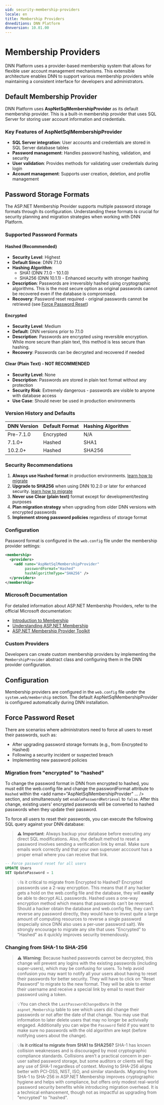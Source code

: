 ```yaml
---
uid: security-membership-providers
locale: en
title: Membership Providers
dnneditions: DNN Platform
dnnversion: 10.01.00
---
```


# Membership Providers

DNN Platform uses a provider-based membership system that allows for flexible user account management mechanisms. This extensible architecture enables DNN to support various membership providers while maintaining a consistent interface for developers and administrators.

## Default Membership Provider

DNN Platform uses **AspNetSqlMembershipProvider** as its default membership provider. This is a built-in membership provider that uses SQL Server for storing user account information and credentials.

### Key Features of AspNetSqlMembershipProvider

- **SQL Server integration**: User accounts and credentials are stored in SQL Server database tables
- **Password management**: Handles password hashing, validation, and security
- **User validation**: Provides methods for validating user credentials during login
- **Account management**: Supports user creation, deletion, and profile management

## Password Storage Formats

The ASP.NET Membership Provider supports multiple password storage formats through its configuration. Understanding these formats is crucial for security planning and migration strategies when working with DNN Platform.

### Supported Password Formats

#### Hashed (Recommended)
- **Security Level**: Highest
- **Default Since**: DNN 7.1.0
- **Hashing Algorithm**: 
  - SHA1 (DNN 7.1.0 - 10.1.0)
  - SHA256 (DNN 10.1.1) - Enhanced security with stronger hashing
- **Description**: Passwords are irreversibly hashed using cryptographic algorithms. This is the most secure option as original passwords cannot be recovered even if the database is compromised.
- **Recovery**: Password reset required - original passwords cannot be retrieved (see [Force Password Reset](#force-password-reset))

#### Encrypted
- **Security Level**: Medium
- **Default**: DNN versions prior to 7.1.0
- **Description**: Passwords are encrypted using reversible encryption. While more secure than plain text, this method is less secure than hashing.
- **Recovery**: Passwords can be decrypted and recovered if needed

#### Clear (Plain Text) - NOT RECOMMENDED
- **Security Level**: None
- **Description**: Passwords are stored in plain text format without any protection
- **Security Risk**: Extremely dangerous - passwords are visible to anyone with database access
- **Use Case**: Should never be used in production environments

### Version History and Defaults

| DNN Version | Default Format | Hashing Algorithm |
|-------------|----------------|-------------------|
| Pre-7.1.0   | Encrypted      | N/A               |
| 7.1.0+      | Hashed         | SHA1              |
| 10.2.0+     | Hashed         | SHA256            |

### Security Recommendations

1. **Always use Hashed format** in production environments. [learn how to migrate](#migration-from-encrypted-to-hashed)
2. **Upgrade to SHA256** when using DNN 10.2.0 or later for enhanced security. [learn how to migrate](#changing-from-sha-1-to-sha-256)
3. **Never use Clear (plain text)** format except for development/testing purposes
4. **Plan migration strategy** when upgrading from older DNN versions with encrypted passwords
5. **Implement strong password policies** regardless of storage format

### Configuration

Password format is configured in the `web.config` file under the membership provider settings:

```xml
<membership>
  <providers>
    <add name="AspNetSqlMembershipProvider" 
         passwordFormat="Hashed" 
         hashAlgorithmType="SHA256" />
  </providers>
</membership>
```

### Microsoft Documentation

For detailed information about ASP.NET Membership Providers, refer to the official Microsoft documentation:

- [Introduction to Membership](https://docs.microsoft.com/en-us/previous-versions/aspnet/yh26yfzy(v=vs.100))
- [Understanding ASP.NET Membership](https://docs.microsoft.com/en-us/previous-versions/aspnet/tw292whz(v=vs.100))
- [ASP.NET Membership Provider Toolkit](https://docs.microsoft.com/en-us/previous-versions/aspnet/6e9y4s5t(v=vs.100))

### Custom Providers
Developers can create custom membership providers by implementing the `MembershipProvider` abstract class and configuring them in the DNN provider configuration.

## Configuration

Membership providers are configured in the `web.config` file under the `system.web/membership` section. The default AspNetSqlMembershipProvider is configured automatically during DNN installation.

## Force Password Reset

There are scenarios where administrators need to force all users to reset their passwords, such as:

- After upgrading password storage formats (e.g., from Encrypted to Hashed)
- Following a security incident or suspected breach
- Implementing new password policies

### Migration from "encrypted" to "hashed"
To change the password format in DNN from encrypted to hashed, you must edit the web.config file and change the passwordFormat attribute to `Hashed` within the <add name="AspNetSqlMembershipProvider" ... /> section, and simultaneously set `enablePasswordRetrieval` to `false`. After this change, existing users' encrypted passwords will be converted to hashed passwords when they update their password.

To force all users to reset their passwords, you can execute the following SQL query against your DNN database:

> ⚠️ **Important**: Always backup your database before executing any direct SQL modifications. Also, the default method to reset a password involves sending a verification link by email. Make sure emails work correctly and that your own superuser acccount has a proper email where you can receive that link.

```sql
-- Force password reset for all users
UPDATE Users 
SET UpdatePassword = 1
```

> 💡Is it critical to migrate from Encrypted to Hashed?
Encrypted passwords use a 2-way encryption. This means that if any hacker gets a hold on the web.config file and the database, they will **easily** be able to decrypt ALL passwords. Hashed uses a one-way encryption method which means that passwords can't be reversed. Should a hacker obtain the database and web.config file, they can't reverse any password directly, they would have to invest quite a large amount of computing resources to reverse a single password (especially since DNN also uses a per-user password salt). We strongly encourage to migrate any site that uses "Encrypted" to "Hashed" as it quickly improves security tremendously.

### Changing from SHA-1 to SHA-256

> ⚠️ **Warning**: Because hashed passwords cannot be decrypted, this change will prevent any logins with the existing passwords (including super-users), which may be confusing for users. To help avoid confusion you may want to notify all your users about having to reset their passwords for better security. They will have to click on "Reset Password" to migrate to the new format. They will be able to enter their username and receive a special link by email to reset their password using a token.

> 💡You can check the `LastPasswordChangedDate` in the `aspnet_Membership` table to see which users did change their passwords or not after the date of that change. You may use that information to later delete users that may no longer be activivally engaged. Additionally you can wipe the `Password` field if you want to make sure no passwords with the old algorithm are kept (before notifying users about the change).

> 💡**Is it critical to migrate from SHA1 to SHA256?**
SHA-1 has known collision weaknesses and is discouraged by most cryptographic compliance standards. Collisions aren’t a practical concern in per-user salted password storage, but some auditors or clients will flag any use of SHA-1 regardless of context. Moving to SHA-256 aligns better with PCI-DSS, NIST, ISO, and similar standards.
Migrating from SHA-1 to SHA-256 in ASP.NET Membership improves cryptographic hygiene and helps with compliance, but offers only modest real-world password security benefits while introducing migration overhead. It is a technical enhancement, though not as impactful as upgrading from "encrypted" to "hashed".